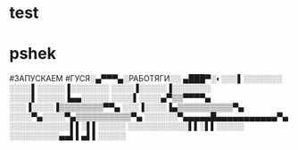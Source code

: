 # test
# pshek

#ЗАПУСКАЕМ 
#ГУСЯ░▄▀▀▀▄░РАБОТЯГИ░░ 
▄███▀░◐░░░▌░░░░░░░ 
░░░░▌░░░░░▐░░░░░░░ 
░░░░▐░░░░░▐░░░░░░░ 
░░░░▌░░░░░▐▄▄░░░░░ 
░░░░▌░░░░▄▀▒▒▀▀▀▀▄ 
░░░▐░░░░▐▒▒▒▒▒▒▒▒▀▀▄ 
░░░▐░░░░▐▄▒▒▒▒▒▒▒▒▒▒▀▄ 
░░░░▀▄░░░░▀▄▒▒▒▒▒▒▒▒▒▒▀▄ 
░░░░░░▀▄▄▄▄▄█▄▄▄▄▄▄▄▄▄▄▄▀▄ 
░░░░░░░░░░░▌▌░▌▌░░░░░ 
░░░░░░░░░░░▌▌░▌▌░░░░░ 
░░░░░░░░░▄▄▌▌▄▌▌░░░░░
